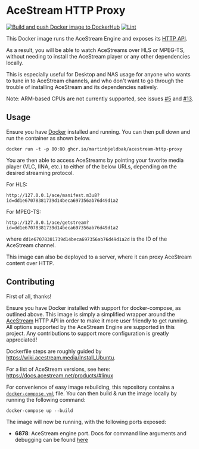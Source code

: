 # AceStream HTTP Proxy
[![Build and push Docker image to DockerHub](https://github.com/martinbjeldbak/acestream-http-proxy/actions/workflows/build-and-push-docker.yml/badge.svg?event=release)](https://github.com/martinbjeldbak/acestream-http-proxy/actions/workflows/build-and-push-docker.yml)
[![Lint](https://github.com/martinbjeldbak/acestream-http-proxy/actions/workflows/lint-dockerfile.yml/badge.svg)](https://github.com/martinbjeldbak/acestream-http-proxy/actions/workflows/lint-dockerfile.yml)

This Docker image runs the AceStream Engine and exposes its [HTTP
API](https://docs.acestream.net/en/developers/connect-to-engine/).

As a result, you will be able to watch AceStreams over HLS or MPEG-TS, without
needing to install the AceStream player or any other dependencies locally.

This is especially useful for Desktop and NAS usage for anyone who wants to
tune in to AceStream channels, and who don't want to go through the trouble of
installing AceStream and its dependencies natively.

Note: ARM-based CPUs are not currently supported, see issues [#5] and [#13].

## Usage

Ensure you have [Docker](https://www.docker.com) installed and running. You can then pull down and run the container as shown below.

```console
docker run -t -p 80:80 ghcr.io/martinbjeldbak/acestream-http-proxy
```

You are then able to access AceStreams by pointing your favorite media player
(VLC, IINA, etc.) to either of the below URLs, depending on the desired
streaming protocol.

For HLS:
```console
http://127.0.0.1/ace/manifest.m3u8?id=dd1e67078381739d14beca697356ab76d49d1a2
```

For MPEG-TS:

```console
http://127.0.0.1/ace/getstream?id=dd1e67078381739d14beca697356ab76d49d1a2
```

where `dd1e67078381739d14beca697356ab76d49d1a2d` is the ID of the AceStream channel.

This image can also be deployed to a server, where it can proxy AceStream
content over HTTP.

## Contributing

First of all, thanks!

Ensure you have Docker installed with support for docker-compose, as outlined
above. This image is simply a simplified wrapper around the
[AceStream][acestream] HTTP API in order to make it more user friendly to get
running. All options supported by the AceStream Engine are supported in this
project. Any contributions to support more configuration is greatly
appreciated!

Dockerfile steps are roughly guided by <https://wiki.acestream.media/Install_Ubuntu>.

For a list of AceStream versions, see here: <https://docs.acestream.net/products/#linux>

For convenience of easy image rebuilding, this repository contains a
[`docker-compose.yml`](./docker-compose.yml) file. You can then build & run the
image locally by running the following command:

```console
docker-compose up --build
```

The image will now be running, with the following ports exposed:

- **6878**: AceStream engine port. Docs for command line arguments and debugging
can be found [here][acestream]


[acestream]: https://docs.acestream.net/en/developers/
[#5]: https://github.com/martinbjeldbak/acestream-http-proxy/issues/5
[#13]: https://github.com/martinbjeldbak/acestream-http-proxy/issues/13
